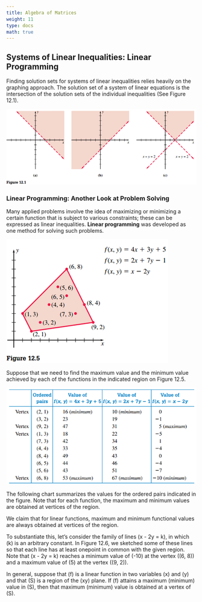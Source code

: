 ```yaml
---
title: Algebra of Matrices
weight: 11
type: docs
math: true
---
```


## Systems of Linear Inequalities: Linear Programming

Finding solution sets for systems of linear inequalities relies heavily on the graphing approach. The solution set of a system of linear equations is the intersection of the solution sets of the individual inequalities (See Figure 12.1).

![System of Linear Inequalities](./assets/system_of_linear_inequalities.png)

### Linear Programming: Another Look at Problem Solving

Many applied problems involve the idea of maximizing or minimizing a certain function that is subject to various constraints; these can be expressed as linear inequalities. **Linear programming** was developed as one method for solving such problems.

![Linear Programming](./assets/linear_programming_1.png)

Suppose that we need to find the maximum value and the minimum value achieved by each of the functions in the indicated region on Figure 12.5.

![Linear Programming](./assets/linear_programming_2.png)

The following chart summarizes the values for the ordered pairs indicated in the figure. Note that for each function, the maximum and minimum values are obtained at vertices of the region.

We claim that for linear functions, maximum and minimum functional values are always obtained at vertices of the region.

To substantiate this, let’s consider the family of lines \(x - 2y = k\), in which \(k\) is an arbitrary constant. In Figure 12.6, we sketched some of these lines so that each line has at least onepoint in common with the given region. Note that \(x - 2y = k\) reaches a minimum value of \(-10\) at the vertex \((6, 8)\) and a maximum value of \(5\) at the vertex \((9, 2)\).

In general, suppose that \(f\) is a linear function in two variables \(x\) and \(y\) and that \(S\) is a region of the \(xy\) plane. If \(f\) attains a maximum (minimum) value in \(S\), then that maximum (minimum) value is obtained at a vertex of \(S\).
